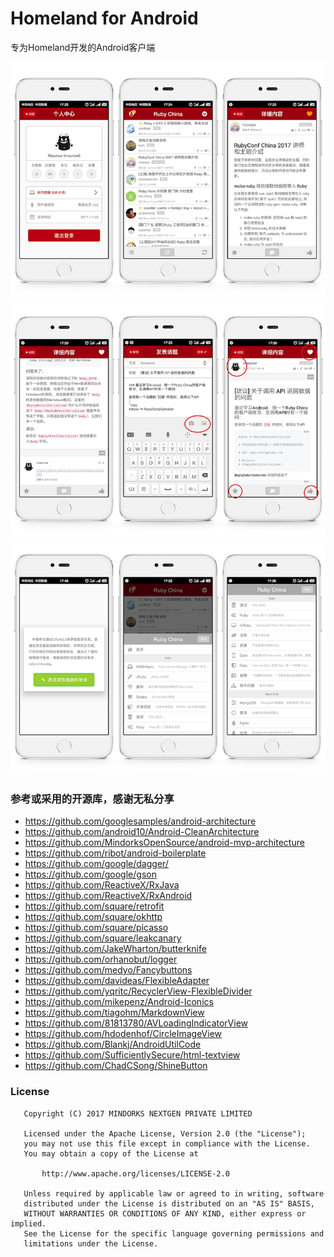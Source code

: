 # Homeland for Android

专为Homeland开发的Android客户端

<img src="https://github.com/Macrow/Homeland4Android/raw/master/screenshots/Homeland4Android01.png" alt="Homeland4Android">

<img src="https://github.com/Macrow/Homeland4Android/raw/master/screenshots/Homeland4Android02.png" alt="Homeland4Android">

<img src="https://github.com/Macrow/Homeland4Android/raw/master/screenshots/Homeland4Android03.png" alt="Homeland4Android">


### 参考或采用的开源库，感谢无私分享

- https://github.com/googlesamples/android-architecture
- https://github.com/android10/Android-CleanArchitecture
- https://github.com/MindorksOpenSource/android-mvp-architecture
- https://github.com/ribot/android-boilerplate
- https://github.com/google/dagger/
- https://github.com/google/gson
- https://github.com/ReactiveX/RxJava
- https://github.com/ReactiveX/RxAndroid
- https://github.com/square/retrofit
- https://github.com/square/okhttp
- https://github.com/square/picasso
- https://github.com/square/leakcanary
- https://github.com/JakeWharton/butterknife
- https://github.com/orhanobut/logger
- https://github.com/medyo/Fancybuttons
- https://github.com/davideas/FlexibleAdapter
- https://github.com/yqritc/RecyclerView-FlexibleDivider
- https://github.com/mikepenz/Android-Iconics
- https://github.com/tiagohm/MarkdownView
- https://github.com/81813780/AVLoadingIndicatorView
- https://github.com/hdodenhof/CircleImageView
- https://github.com/Blankj/AndroidUtilCode
- https://github.com/SufficientlySecure/html-textview
- https://github.com/ChadCSong/ShineButton

### License
```
   Copyright (C) 2017 MINDORKS NEXTGEN PRIVATE LIMITED

   Licensed under the Apache License, Version 2.0 (the "License");
   you may not use this file except in compliance with the License.
   You may obtain a copy of the License at

       http://www.apache.org/licenses/LICENSE-2.0

   Unless required by applicable law or agreed to in writing, software
   distributed under the License is distributed on an "AS IS" BASIS,
   WITHOUT WARRANTIES OR CONDITIONS OF ANY KIND, either express or implied.
   See the License for the specific language governing permissions and
   limitations under the License.
```
